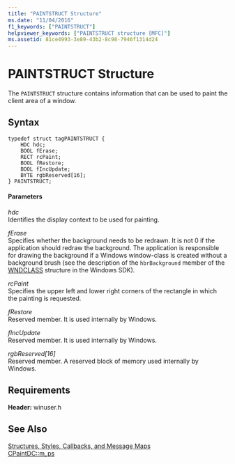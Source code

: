```yaml
---
title: "PAINTSTRUCT Structure"
ms.date: "11/04/2016"
f1_keywords: ["PAINTSTRUCT"]
helpviewer_keywords: ["PAINTSTRUCT structure [MFC]"]
ms.assetid: 81ce4993-3e89-43b2-8c98-7946f1314d24
---
```

# PAINTSTRUCT Structure

The `PAINTSTRUCT` structure contains information that can be used to paint the client area of a window.

## Syntax

```
typedef struct tagPAINTSTRUCT {
    HDC hdc;
    BOOL fErase;
    RECT rcPaint;
    BOOL fRestore;
    BOOL fIncUpdate;
    BYTE rgbReserved[16];
} PAINTSTRUCT;
```

#### Parameters

*hdc*<br/>
Identifies the display context to be used for painting.

*fErase*<br/>
Specifies whether the background needs to be redrawn. It is not 0 if the application should redraw the background. The application is responsible for drawing the background if a Windows window-class is created without a background brush (see the description of the `hbrBackground` member of the [WNDCLASS](/windows/desktop/api/winuser/ns-winuser-tagwndclassa) structure in the Windows SDK).

*rcPaint*<br/>
Specifies the upper left and lower right corners of the rectangle in which the painting is requested.

*fRestore*<br/>
Reserved member. It is used internally by Windows.

*fIncUpdate*<br/>
Reserved member. It is used internally by Windows.

*rgbReserved[16]*<br/>
Reserved member. A reserved block of memory used internally by Windows.

## Requirements

**Header:** winuser.h

## See Also

[Structures, Styles, Callbacks, and Message Maps](../../mfc/reference/structures-styles-callbacks-and-message-maps.md)<br/>
[CPaintDC::m_ps](../../mfc/reference/cpaintdc-class.md#m_ps)

